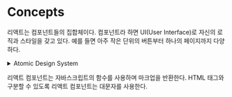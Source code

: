 # Concepts

리액트는 컴포넌트들의 집합체이다. 컴포넌트라 하면 UI(User Interface)로 자신의 로직과 스타일을 갖고 있다. 예를 들면 아주 작은 단위의 버튼부터 하나의 페이지까지 다양하다.

<details>

<summary>Atomic Design System</summary>

<img src="../.gitbook/assets/images (2).png" alt="" data-size="original"> [1)](https://blog.prototypr.io/what-is-this-thing-atomic-design-i-keep-hearing-about-3b7bd0edddcd)

React는 Atomic design system과 잘 부합하는 것 같다.

</details>

리액트 컴포넌트는 자바스크립트의 함수를 사용하며 마크업을 반환한다. HTML 태그와 구분할 수 있도록 리액트 컴포넌트는 대문자를 사용한다.&#x20;
